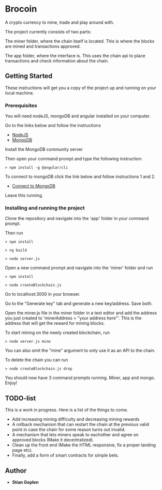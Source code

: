 # Brocoin

A crypto currency to mine, trade and play around with. 

The project currently consists of two parts:

The miner folder, where the chain itself is located. This is where the blocks are mined and transactions approved. 

The app folder, where the interface is. This uses the chain api to place transactions and check information about the chain.

## Getting Started

These instructions will get you a copy of the project up and running on your local machine.

### Prerequisites

You will need nodeJS, mongoDB and angular installed on your computer.

Go to the links below and follow the instructions

* [NodeJS](https://nodejs.org/en/)
* [MongoDB](https://www.mongodb.com/download-center?jmp=nav#community)

Install the MongoDB community server



Then open your command prompt and type the following instruction:

```
> npm install -g @angular/cli
```

To connect to mongoDB click the link below and follow instructions 1 and 2.
* [Connect to MongoDB](https://docs.mongodb.com/getting-started/shell/tutorial/install-mongodb-on-windows/#run-mongodb-community-edition)

Leave this running.



### Installing and running the project

Clone the repository and navigate into the 'app' folder in your command prompt.

Then run
```
> npm install

> ng build

> node server.js
```

Open a new command prompt and navigate into the 'miner' folder and run 

```
> npm install

> node createBlockchain.js
```

Go to localhost:3000 in your browser.

Go to the "Generate key" tab and generate a new key/address. Save both.

Open the miner.js file in the miner folder in a text editor and add the address you just created to 'minerAddress = "your address here"'. This is the address that will get the reward for mining blocks.

To start mining on the newly created blockchain, run
```
> node server.js mine
```
You can also omit the "mine" argument to only use it as an API to the chain.

To delete the chain you can run 
```
> node createBlockchain.js drop
```

You should now have 3 command prompts running. Miner, app and mongo. Enjoy!



## TODO-list
This is a work in progress. Here is a list of the things to come.

* Add increasing mining difficulty and decreasing mining rewards
* A rollback mechanism that can restart the chain at the previous valid point in case the chain for some reason turns out invalid.
* A mechanism that lets miners speak to eachother and agree on approved blocks (Make it decentralized).
* Clean up the front end (Make the HTML responsive, fix a proper landing page etc).
* Finally, add a form of smart contracts for simple bets.

## Author
* **Stian Goplen**


